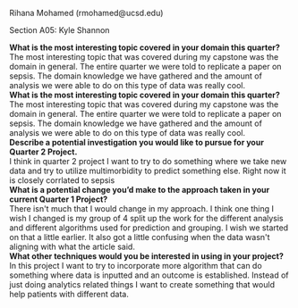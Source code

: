 <p>Rihana Mohamed (rmohamed@ucsd.edu)</p>

Section A05: Kyle Shannon 

**What is the most interesting topic covered in your domain this quarter?** <br>
The most interesting topic that was covered during my capstone was the domain in general. The entire quarter we were told to replicate a paper on sepsis. The domain knowledge we have gathered and the amount of analysis we were able to do on this type of data was really cool.<br>
**What is the most interesting topic covered in your domain this quarter?** <br>
The most interesting topic that was covered during my capstone was the domain in general. The entire quarter we were told to replicate a paper on sepsis. The domain knowledge we have gathered and the amount of analysis we were able to do on this type of data was really cool. <br>
**Describe a potential investigation you would like to pursue for your Quarter 2 Project.** <br>
I think in quarter 2 project I want to try to do something where we take new data and try to utilize multimorbidity to predict something else. Right now it is closely corrlated to sepsis <br>
**What is a potential change you’d make to the approach taken in your current Quarter 1 Project?** <br>
There isn't much that I would change in my approach. I think one thing I wish I changed is my group of 4 split up the work for the different analysis and different algorithms used for prediction and grouping. I wish we started on that a little earlier. It also got a little confusing when the data wasn't aligning with what the article said. <br>
**What other techniques would you be interested in using in your project?** <br>
In this project I want to try to incorporate more algorithm that can do something where data is inputted and an outcome is established. Instead of just doing analytics related things I want to create something that would help patients with different data. <br>

